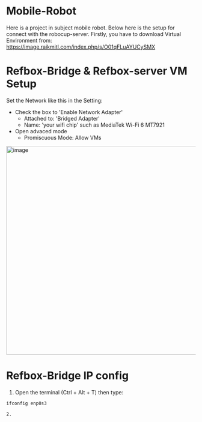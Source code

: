 # Mobile-Robot
Here is a project in subject mobile robot. Below here is the setup for connect with the robocup-server.
Firstly, you have to download Virtual Environment from: <https://image.raikmitl.com/index.php/s/O01qFLuAYUCySMX>
# Refbox-Bridge & Refbox-server VM Setup
Set the Network like this in the Setting:
  * Check the box to 'Enable Network Adapter'
    * Attached to: 'Bridged Adapter'
    * Name: 'your wifi chip' such as MediaTek Wi-Fi 6 MT7921
  * Open advaced mode
    * Promiscuous Mode: Allow VMs
  <img width="701" height="556" alt="image" src="https://github.com/user-attachments/assets/c3a55743-fbe4-4f73-85d5-84213c125229" />
  
# Refbox-Bridge IP config
1. Open the terminal (Ctrl + Alt + T) then type:
```bash
ifconfig enp0s3

2. 

